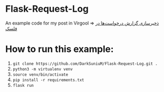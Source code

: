 # Flask-Request-Log

An example code for my post in Virgool => [ذخیر‌سازی گزارش درخواست‌ها در فلسک](http://vrgl.ir/c38uI)

# How to run this example:
  1. `git clone https://github.com/DarkSuniuM/Flask-Request-Log.git .`
  2. `python3 -m virtualenv venv`
  3. `source venv/bin/activate`
  4. `pip install -r requirements.txt`
  5. `flask run`
